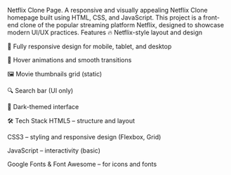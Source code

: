 Netflix Clone Page.
A responsive and visually appealing Netflix Clone homepage built using HTML, CSS, and JavaScript. This project is a front-end clone of the popular streaming platform Netflix,
designed to showcase modern UI/UX practices.
 Features
🔥 Netflix-style layout and design

📱 Fully responsive design for mobile, tablet, and desktop

🎨 Hover animations and smooth transitions

🖼️ Movie thumbnails grid (static)

🔍 Search bar (UI only)

🌙 Dark-themed interface

🛠️ Tech Stack
HTML5 – structure and layout

CSS3 – styling and responsive design (Flexbox, Grid)

JavaScript – interactivity (basic)

Google Fonts & Font Awesome – for icons and fonts
